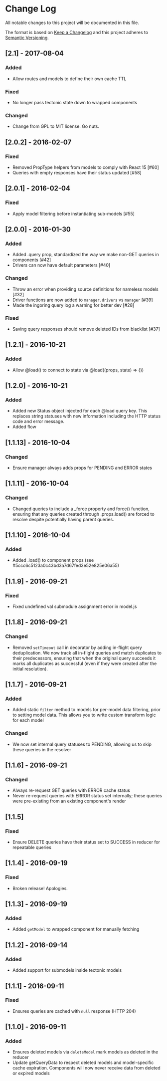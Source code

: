 # Change Log
All notable changes to this project will be documented in this file.

The format is based on [Keep a Changelog](http://keepachangelog.com/) 
and this project adheres to [Semantic Versioning](http://semver.org/).

## [2.1] - 2017-08-04
### Added
- Allow routes and models to define their own cache TTL
### Fixed
- No longer pass tectonic state down to wrapped components
### Changed
- Change from GPL to MIT license.  Go nuts.

## [2.0.2] - 2016-02-07
### Fixed
- Removed PropType helpers from models to comply with React 15 [#60]
- Queries with empty responses have their status updated [#58]

## [2.0.1] - 2016-02-04
### Fixed
- Apply model filtering before instantiating sub-models [#55]

## [2.0.0] - 2016-01-30
### Added
- Added .query prop, standardized the way we make non-GET queries in
components [#42]
- Drivers can now have default parameters [#40]

### Changed
- Throw an error when providing source definitions for nameless models [#32]
- Driver functions are now added to `manager.drivers` vs `manager` [#39]
- Made the ingoring query log a warning for better dev [#28]

### Fixed
- Saving query responses should remove deleted IDs from blacklist [#37]


## [1.2.1] - 2016-10-21
### Added
- Allow @load() to connect to state via @load((props, state) => {})

## [1.2.0] - 2016-10-21
### Added
- Added new Status object injected for each @load query key. This replaces
  string statuses with new information including the HTTP status code and error
  message.
- Added flow

## [1.1.13] - 2016-10-04
### Changed
- Ensure manager always adds props for PENDING and ERROR states

## [1.1.11] - 2016-10-04
### Changed
- Changed queries to include a _force property and force() function, ensuring
  that any queries created through .props.load() are forced to resolve despite
  potentially having parent queries.

## [1.1.10] - 2016-10-04
### Added
- Added .load() to component props (see
  #5ccc6c5123a0c43bd3a7d67fed3e52e825e06a55)

## [1.1.9] - 2016-09-21
### Fixed
- Fixed undefined val submodule assignment error in model.js

## [1.1.8] - 2016-09-21
### Changed
- Removed `setTimeout` call in decorator by adding in-flight query
  deduplication. We now track all in-flight queries and match duplicates to
  their predecessors, ensuring that when the original query succeeds it marks
  all duplicates as successful (even if they were created after the initial
  resolution).

## [1.1.7] - 2016-09-21
### Added
- Added static `filter` method to models for per-model data filtering, prior to
  setting model data. This allows you to write custom transform logic for each
  model

### Changed
- We now set internal query statuses to PENDING, allowing us to skip these
  queries in the resolver

## [1.1.6] - 2016-09-21
### Changed
- Always re-request GET queries with ERROR cache status
- Never re-request queries with ERROR status set internally; these queries were
  pre-existing from an existing component's render

## [1.1.5]
### Fixed
- Ensure DELETE queries have their status set to SUCCESS in reducer for
  repeatable queries

## [1.1.4] - 2016-09-19
### Fixed
- Broken release! Apologies.

## [1.1.3] - 2016-09-19
### Added
- Added `getModel` to wrapped component for manually fetching

## [1.1.2] - 2016-09-14
### Added
- Added support for submodels inside tectonic models

## [1.1.1] - 2016-09-11
### Fixed
- Ensures queries are cached with `null` response (HTTP 204)

## [1.1.0] - 2016-09-11
### Added
- Ensures deleted models via `deleteModel` mark models as deleted in the
  reducer
- Update getQueryData to respect deleted models and model-specific cache
  expiration.
  Components will now never receive data from deleted or expired models

